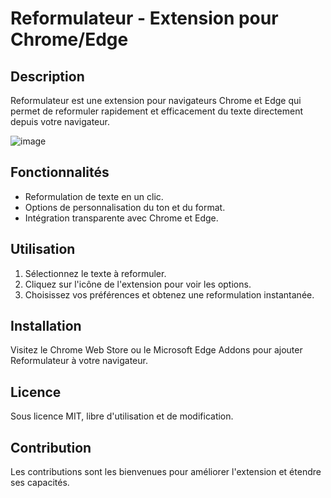 # Reformulateur - Extension pour Chrome/Edge

## Description
Reformulateur est une extension pour navigateurs Chrome et Edge qui permet de reformuler rapidement et efficacement du texte directement depuis votre navigateur.

![image](https://github.com/yblis/reformulation-GPT/assets/10268910/01df5a4d-9047-453c-932e-7ebe3aac099a)


## Fonctionnalités
- Reformulation de texte en un clic.
- Options de personnalisation du ton et du format.
- Intégration transparente avec Chrome et Edge.

## Utilisation
1. Sélectionnez le texte à reformuler.
2. Cliquez sur l'icône de l'extension pour voir les options.
3. Choisissez vos préférences et obtenez une reformulation instantanée.

## Installation
Visitez le Chrome Web Store ou le Microsoft Edge Addons pour ajouter Reformulateur à votre navigateur.

## Licence
Sous licence MIT, libre d'utilisation et de modification.

## Contribution
Les contributions sont les bienvenues pour améliorer l'extension et étendre ses capacités.

